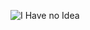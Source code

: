 ![I Have no Idea](https://s3.amazonaws.com/rails-camp-tutorials/blog/programming+memes/states-of-a-programmer.png)

